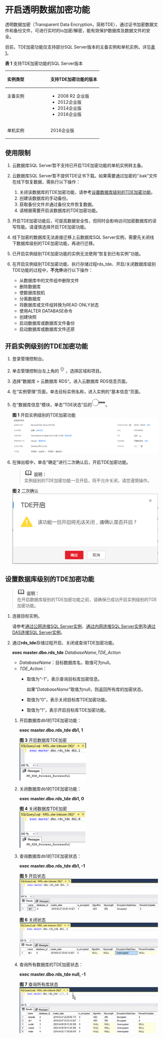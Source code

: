 # 开启透明数据加密功能<a name="rds_11_0004"></a>

透明数据加密（Transparent Data Encryption，简称TDE），通过证书加密数据文件和备份文件，可进行实时的io加密/解密，能有效保护数据库及数据文件的安全。

目前，TDE加密功能仅支持部分SQL Server版本的主备实例和单机实例，详见[表1](#table118553718299)。

**表 1**  支持TDE加密功能的SQL Server版本

<a name="table118553718299"></a>
<table><thead align="left"><tr id="row685657172920"><th class="cellrowborder" valign="top" width="45.910000000000004%" id="mcps1.2.3.1.1"><p id="p1585711713299"><a name="p1585711713299"></a><a name="p1585711713299"></a>实例类型</p>
</th>
<th class="cellrowborder" valign="top" width="54.09%" id="mcps1.2.3.1.2"><p id="p585717762915"><a name="p585717762915"></a><a name="p585717762915"></a>支持TDE加密功能的版本</p>
</th>
</tr>
</thead>
<tbody><tr id="row198571172295"><td class="cellrowborder" valign="top" width="45.910000000000004%" headers="mcps1.2.3.1.1 "><p id="p1985767122916"><a name="p1985767122916"></a><a name="p1985767122916"></a>主备实例</p>
</td>
<td class="cellrowborder" valign="top" width="54.09%" headers="mcps1.2.3.1.2 "><a name="ul3985531133010"></a><a name="ul3985531133010"></a><ul id="ul3985531133010"><li>2008 R2 企业版</li><li>2012企业版</li><li>2014企业版</li><li>2016企业版</li></ul>
</td>
</tr>
<tr id="row58571479298"><td class="cellrowborder" valign="top" width="45.910000000000004%" headers="mcps1.2.3.1.1 "><p id="p1985718710299"><a name="p1985718710299"></a><a name="p1985718710299"></a>单机实例</p>
</td>
<td class="cellrowborder" valign="top" width="54.09%" headers="mcps1.2.3.1.2 "><p id="p7615173713016"><a name="p7615173713016"></a><a name="p7615173713016"></a>2016企业版</p>
</td>
</tr>
</tbody>
</table>

## 使用限制<a name="section795253052715"></a>

1.  云数据库SQL Server暂不支持已开启TDE加密功能的单机实例转主备。
2.  云数据库SQL Server暂不提供TDE证书下载。如果需要通过加密的“.bak“文件在线下恢复数据，需执行以下操作：
    1.  关闭该数据库的TDE加密功能，请参考[设置数据库级别的TDE加密功能](#section17914116134615)。
    2.  创建该数据库的手动备份。
    3.  获取备份文件并通过备份文件恢复数据。
    4.  请根据需要开启该数据库的TDE加密功能。

3.  开启TDE加密功能后，可提高数据安全性，但同时会影响访问加密数据库的读写性能。请谨慎选择开启TDE加密功能。
4.  线下加密的数据库无法直接迁移上云数据库SQL Server实例，需要先关闭线下数据库级别的TDE加密功能，再进行迁移。
5.  已开启实例级别TDE加密功能的实例无法使用“恢复到已有实例”功能。
6.  在开启实例级别TDE加密功能、执行存储过程rds\_tde、开启/关闭数据库级别TDE功能的过程中，**不允许**进行以下操作：
    -   从数据库中的文件组中删除文件
    -   删除数据库
    -   使数据库脱机
    -   分离数据库
    -   将数据库或文件组转换为READ ONLY状态
    -   使用ALTER DATABASE命令
    -   创建快照
    -   启动数据库或数据库文件备份
    -   启动数据库或数据库文件还原


## 开启实例级别的TDE加密功能<a name="section1740671110297"></a>

1.  登录管理控制台。
2.  单击管理控制台左上角的![](figures/Region灰色图标.png)，选择区域和项目。
3.  选择“数据库  \>  云数据库 RDS“。进入云数据库 RDS信息页面。
4.  在“实例管理“页面，单击目标实例名称，进入实例的“基本信息“页面。
5.  在“数据库信息“模块，单击“TDE状态“后的![](figures/关闭按钮-43.png)。

    **图 1**  开启实例级别的TDE加密功能<a name="fig10835133213452"></a>  
    ![](figures/开启实例级别的TDE加密功能.png "开启实例级别的TDE加密功能")

6.  在弹出框中，单击“确定”进行二次确认后，开启TDE加密功能。

    >![](public_sys-resources/icon-note.gif) **说明：**   
    >实例级别的TDE加密功能一旦开启，将不允许关闭，请您谨慎操作。  

    **图 2**  二次确认<a name="fig20979550124816"></a>  
    ![](figures/二次确认.png "二次确认")


## 设置数据库级别的TDE加密功能<a name="section17914116134615"></a>

>![](public_sys-resources/icon-note.gif) **说明：**   
>在开启数据库级别的TDE加密功能之前，请确保已成功开启实例级别的TDE加密功能。  

1.  连接目标实例。

    请参考[通过公网连接SQL Server实例](https://support.huaweicloud.com/qs-rds/rds_03_0007.html)、[通过内网连接SQL Server实例](https://support.huaweicloud.com/qs-rds/rds_03_0013.html)及[通过DAS连接SQL Server实例](https://support.huaweicloud.com/qs-rds/rds_03_0014.html)。

2.  通过**rds\_tde**存储过程开启、关闭或查询TDE加密功能。

    **exec master.dbo.rds\_tde** _DatabaseName_,_TDE\_Action_

    -   _DatabaseName_：目标数据库名，取值可为null。
    -   _TDE\_Action_：
        -   取值为“-1”，表示查询目标库加密信息。

            如果“_DatabaseName_”取值为null，则返回所有库的加密状态。

        -   取值为“0”，表示关闭目标库TDE加密功能。
        -   取值为“1”，表示开启目标库TDE加密功能。

    1.  开启数据库db1的TDE加密功能：

        **exec master.dbo.rds\_tde db1, 1**

        **图 3**  开启数据库TDE加密<a name="fig153869240383"></a>  
        ![](figures/开启数据库TDE加密.png "开启数据库TDE加密")

    2.  关闭数据库db1的TDE加密功能：

        **exec master.dbo.rds\_tde db1, 0**

        **图 4**  关闭数据库TDE加密<a name="fig192748201439"></a>  
        ![](figures/关闭数据库TDE加密.png "关闭数据库TDE加密")

    3.  查询数据库db1的TDE加密状态：

        **exec master.dbo.rds\_tde db1, -1**

        **图 5**  开启状态<a name="fig54779334418"></a>  
        ![](figures/开启状态.png "开启状态")

        **图 6**  关闭状态<a name="fig179000914615"></a>  
        ![](figures/关闭状态.png "关闭状态")

    4.  查询所有数据库的TDE加密状态：

        **exec master.dbo.rds\_tde null, -1**

        **图 7**  查询所有库状态<a name="fig16951152134915"></a>  
        ![](figures/查询所有库状态.png "查询所有库状态")



